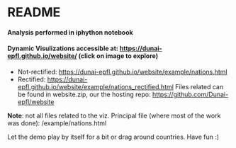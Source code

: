 # README

#### Analysis performed in iphython notebook

#### Dynamic Visulizations accessible at: https://dunai-epfl.github.io/website/ (click on image to explore)
* Not-rectified: https://dunai-epfl.github.io/website/example/nations.html
* Rectified: https://dunai-epfl.github.io/website/example/nations_rectified.html
Files related can be found in website.zip, our the hosting repo: https://github.com/Dunai-epfl/website

**Note**: not all files related to the viz. Principal file (where most of the work was done): /example/nations.html

Let the demo play by itself for a bit or drag around countries. Have fun :)

